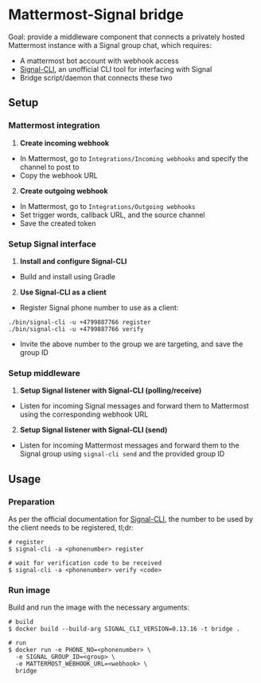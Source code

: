 # Mattermost-Signal bridge

Goal: provide a middleware component that connects a privately hosted Mattermost instance with a Signal group chat, which requires:

* A mattermost bot account with webhook access
* [Signal-CLI](https://github.com/AsamK/signal-cli), an unofficial CLI tool for interfacing with Signal
* Bridge script/daemon that connects these two

## Setup

### Mattermost integration

1. **Create incoming webhook**

* In Mattermost, go to `Integrations/Incoming webhooks` and specify the channel to post to
* Copy the webhook URL

2. **Create outgoing webhook**

* In Mattermost, go to `Integrations/Outgoing webhooks`
* Set trigger words, callback URL, and the source channel
* Save the created token

### Setup Signal interface

1. **Install and configure Signal-CLI**

* Build and install using Gradle

2. **Use Signal-CLI as a client**

* Register Signal phone number to use as a client:
```shell
./bin/signal-cli -u +4799887766 register
./bin/signal-cli -u +4799887766 verify
```
* Invite the above number to the group we are targeting, and save the group ID

### Setup middleware

1. **Setup Signal listener with Signal-CLI (polling/receive)**

* Listen for incoming Signal messages and forward them to Mattermost using the corresponding webhook URL

2. **Setup Signal listener with Signal-CLI (send)**

* Listen for incoming Mattermost messages and forward them to the Signal group
using `signal-cli send` and the provided group ID

## Usage

### Preparation

As per the official documentation for [Signal-CLI](https://github.com/AsamK/signal-cli?tab=readme-ov-file#usage), the number to be used by the client needs to be registered, tl;dr:

```shell
# register
$ signal-cli -a <phonenumber> register

# wait for verification code to be received
$ signal-cli -a <phonenumber> verify <code>
```

### Run image

Build and run the image with the necessary arguments:

```shell
# build
$ docker build --build-arg SIGNAL_CLI_VERSION=0.13.16 -t bridge .

# run
$ docker run -e PHONE_NO=<phonenumber> \
  -e SIGNAL_GROUP_ID=<group> \
  -e MATTERMOST_WEBHOOK_URL=<webhook> \
  bridge
```
